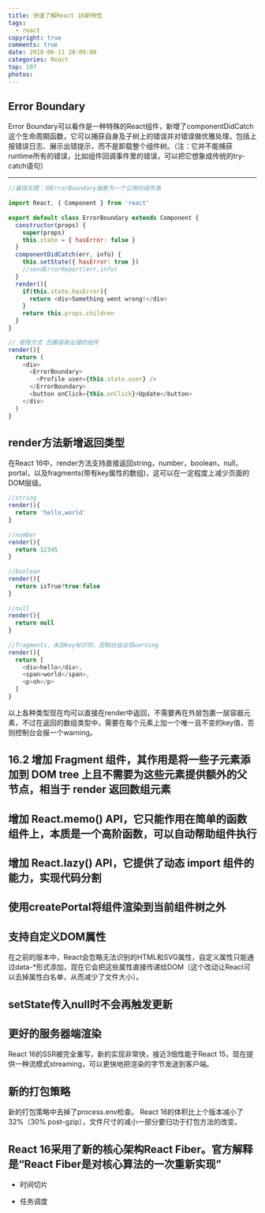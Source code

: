 ```yaml
---
title: 快速了解React 16新特性
tags:
  - react
copyright: true
comments: true
date: 2018-06-11 20:09:00
categories: React
top: 107
photos:
---
```


## Error Boundary

Error Boundary可以看作是一种特殊的React组件，新增了componentDidCatch这个生命周期函数，它可以捕获自身及子树上的错误并对错误做优雅处理，包括上报错误日志、展示出错提示，而不是卸载整个组件树。（注：它并不能捕获runtime所有的错误，比如组件回调事件里的错误，可以把它想象成传统的try-catch语句）

---
<!-- more -->

```javascript
//最佳实践：将ErrorBoundary抽象为一个公用的组件类
 
import React, { Component } from 'react'
 
export default class ErrorBoundary extends Component {
  constructor(props) {
    super(props)
    this.state = { hasError: false }
  }
  componentDidCatch(err, info) {
    this.setState({ hasError: true })
    //sendErrorReport(err,info)
  }
  render(){
    if(this.state.hasError){
      return <div>Something went wrong!</div>
    }
    return this.props.children
  }
}
```

```javascript
// 使用方式 包裹容易出错的组件
render(){
  return (
    <div>
      <ErrorBoundary>
        <Profile user={this.state.user} />
      </ErrorBoundary>
      <button onClick={this.onClick}>Update</button>
    </div>
  )
}
```
## render方法新增返回类型
在React 16中，render方法支持直接返回string，number，boolean，null，portal，以及fragments(带有key属性的数组)，这可以在一定程度上减少页面的DOM层级。

```javascript
//string
render(){
  return 'hello,world'
}
 
//number
render(){
  return 12345
}
 
//boolean
render(){
  return isTrue?true:false
}
 
//null
render(){
  return null
}
 
//fragments，未加key标识符，控制台会出现warning
render(){
  return [
    <div>hello</div>,
    <span>world</span>,
    <p>oh</p>
  ]
}
```
以上各种类型现在均可以直接在render中返回，不需要再在外层包裹一层容器元素，不过在返回的数组类型中，需要在每个元素上加一个唯一且不变的key值，否则控制台会报一个warning。

## 16.2 增加 Fragment 组件，其作用是将一些子元素添加到 DOM tree 上且不需要为这些元素提供额外的父节点，相当于 render 返回数组元素

## 增加 React.memo() API，它只能作用在简单的函数组件上，本质是一个高阶函数，可以自动帮助组件执行

## 增加 React.lazy() API，它提供了动态 import 组件的能力，实现代码分割

## 使用createPortal将组件渲染到当前组件树之外

## 支持自定义DOM属性
在之前的版本中，React会忽略无法识别的HTML和SVG属性，自定义属性只能通过data-*形式添加，现在它会把这些属性直接传递给DOM（这个改动让React可以去掉属性白名单，从而减少了文件大小）。

## setState传入null时不会再触发更新

## 更好的服务器端渲染
React 16的SSR被完全重写，新的实现非常快，接近3倍性能于React 15，现在提供一种流模式streaming，可以更快地把渲染的字节发送到客户端。

## 新的打包策略
新的打包策略中去掉了process.env检查。
React 16的体积比上个版本减小了32%（30% post-gzip），文件尺寸的减小一部分要归功于打包方法的改变。

## React 16采用了新的核心架构React Fiber。官方解释是“React Fiber是对核心算法的一次重新实现”

- 时间切片

- 任务调度
